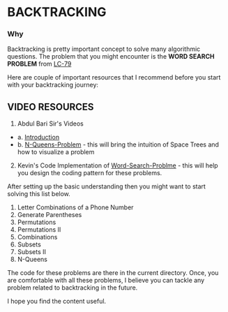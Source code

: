 # BACKTRACKING

### Why

Backtracking is pretty important concept to solve many algorithmic questions. The problem that you might encounter is the **WORD SEARCH PROBLEM** from [LC-79](https://leetcode.com/problems/word-search/)

Here are couple of important resources that I recommend before you start with your backtracking journey:

## VIDEO RESOURCES

1. Abdul Bari Sir's Videos

- a. [Introduction](https://www.youtube.com/watch?v=DKCbsiDBN6c)
- b. [N-Queens-Problem](https://www.youtube.com/watch?v=xFv_Hl4B83A) - this will bring the intuition of Space Trees and how to visualize a problem

2. Kevin's Code Implementation of [Word-Search-Problme](https://www.youtube.com/watch?v=vYYNp0Jrdv0) - this will help you design the coding pattern for these problems.

After setting up the basic understanding then you might want to start solving this list below.

1. Letter Combinations of a Phone Number
2. Generate Parentheses
3. Permutations
4. Permutations II
5. Combinations
6. Subsets
7. Subsets II
8. N-Queens

The code for these problems are there in the current directory. Once, you are comfortable with all these problems, I believe you can tackle any problem related to backtracking in the future.

I hope you find the content useful.
